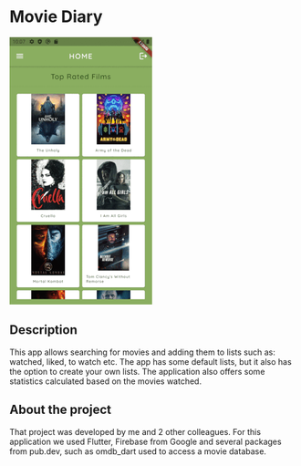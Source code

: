 # Movie Diary

![This is an image](/movie_diary_gif.gif)

## Description

This app allows searching for movies and adding them to lists such as: watched, liked, to watch etc. The app has some default lists, but it also has the option to create your own lists. The application also offers some statistics calculated based on the movies watched.
 
## About the project
That project was developed by me and 2 other colleagues. For this application we used Flutter, Firebase from Google and several packages from pub.dev, such as omdb_dart used to access a movie database.
